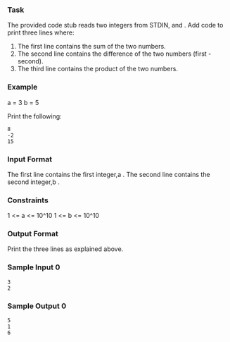 ### Task
The provided code stub reads two integers from STDIN,  and . Add code to print three lines where:

1. The first line contains the sum of the two numbers.
2. The second line contains the difference of the two numbers (first - second).
3. The third line contains the product of the two numbers.

### Example
a = 3
b = 5

Print the following:
```
8
-2
15
```

### Input Format

The first line contains the first integer,a .
The second line contains the second integer,b .

### Constraints
1 <= a <= 10^10
1 <= b <= 10^10

### Output Format
Print the three lines as explained above.

### Sample Input 0
```
3
2
```
### Sample Output 0
```
5
1
6
```
